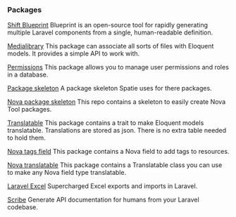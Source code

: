 ### Packages

[Shift Blueprint](https://github.com/laravel-shift/blueprint) Blueprint is an open-source tool for rapidly generating multiple Laravel components from a single, human-readable definition.

[Medialibrary](https://github.com/spatie/laravel-medialibrary) This package can associate all sorts of files with Eloquent models. It provides a simple API to work with.

[Permissions](https://github.com/spatie/laravel-permission) This package allows you to manage user permissions and roles in a database.

[Package skeleton](https://github.com/spatie/package-skeleton-laravel) A package skeleton Spatie uses for there packages.

[Nova package skeleton](https://github.com/spatie/skeleton-nova-tool) This repo contains a skeleton to easily create Nova Tool packages.

[Translatable](https://github.com/spatie/laravel-translatable) This package contains a trait to make Eloquent models translatable. Translations are stored as json. There is no extra table needed to hold them.

[Nova tags field](https://github.com/spatie/nova-tags-field) This package contains a Nova field to add tags to resources.

[Nova translatable](https://github.com/spatie/nova-translatable) This package contains a Translatable class you can use to make any Nova field type translatable.

[Laravel Excel](https://laravel-excel.com/) Supercharged Excel exports and imports in Laravel.

[Scribe](https://github.com/knuckleswtf/scribe) Generate API documentation for humans from your Laravel codebase.
